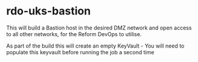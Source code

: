 # rdo-uks-bastion

This will build a Bastion host in the desired DMZ network and open access to all other networks, for the Reform DevOps to utilise.

As part of the build this will create an empty KeyVault - You will need to populate this keyvault before running the job a second time

